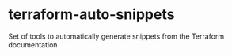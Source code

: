 # terraform-auto-snippets
Set of tools to automatically generate snippets from the Terraform documentation

